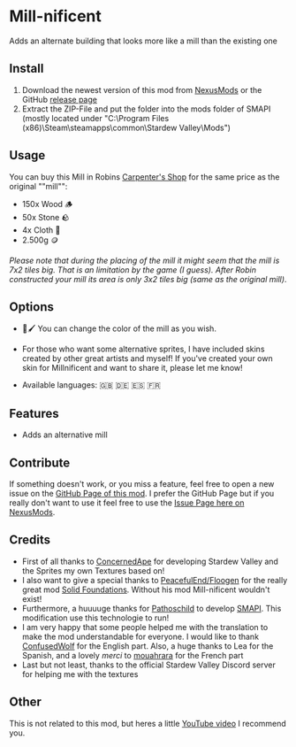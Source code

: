 # Mill-nificent

Adds an alternate building that looks more like a mill than the existing one

## Install

1. Download the newest version of this mod from [NexusMods](https://www.nexusmods.com/stardewvalley/mods/16890) or the GitHub [release page](https://github.com/Molenfeuer/Millnificent/releases)
2. Extract the ZIP-File and put the folder into the mods folder of SMAPI (mostly located under "C:\Program Files (x86)\Steam\steamapps\common\Stardew Valley\Mods")

## Usage

You can buy this Mill in Robins [Carpenter's Shop](https://stardewvalleywiki.com/Carpenter%27s_Shop) for the same price as the original ""mill"":

- 150x Wood 🪵
- 50x Stone 🪨
- 4x Cloth 🧵
- 2.500g 🪙

*Please note that during the placing of the mill it might seem that the mill is 7x2 tiles big. That is an limitation by the game (I guess). After Robin constructed your mill its area is only 3x2 tiles big (same as the original mill)*.

## Options

- 🎨🖌️ You can change the color of the mill as you wish.

- For those who want some alternative sprites, I have included skins created by other great artists and myself! If you've created your own skin for Millnificent and want to share it, please let me know!

- Available languages: 🇬🇧 🇩🇪 🇪🇸 🇫🇷

## Features

- Adds an alternative mill

## Contribute

If something doesn't work, or you miss a feature, feel free to open a new issue on the [GitHub Page of this mod](https://github.com/Molenfeuer/Millnificent/issues). I prefer the GitHub Page but if you really don't want to use it feel free to use the [Issue Page here on NexusMods](https://www.nexusmods.com/stardewvalley/mods/16890?tab=bugs).

## Credits

- First of all thanks to [ConcernedApe](https://twitter.com/concernedape) for developing Stardew Valley and the Sprites my own Textures based on!
- I also want to give a special thanks to [PeacefulEnd/Floogen](https://www.nexusmods.com/stardewvalley/users/4112039) for the really great mod [Solid Foundations](https://www.nexusmods.com/stardewvalley/mods/12311). Without his mod Mill-nificent wouldn't exist!
- Furthermore, a huuuuge thanks for [Pathoschild](https://www.nexusmods.com/stardewvalley/users/1552317) to develop [SMAPI](https://www.nexusmods.com/stardewvalley/mods/2400). This modification use this technologie to run!
- I am very happy that some people helped me with the translation to make the mod understandable for everyone. I would like to thank [ConfusedWolf](https://www.nexusmods.com/stardewvalley/users/15421504) for the English part. Also, a huge thanks to Lea for the Spanish, and a lovely *merci* to [mouahrara](https://www.nexusmods.com/stardewvalley/users/190812873) for the French part
- Last but not least, thanks to the official Stardew Valley Discord server for helping me with the textures

## Other

This is not related to this mod, but heres a little [YouTube video](https://youtu.be/QAwL0O5nXe0) I recommend you.